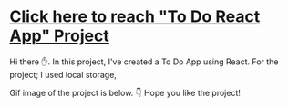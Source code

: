 # [Click here to reach "To Do React App" Project](https://todo-app-sigma-ashy.vercel.app/)
Hi there ✋. In this project, I've created a To Do App using React. For the project;
I used local storage,


Gif image of the project is below. 👇 Hope you like the project!
